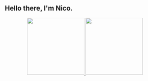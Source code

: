  ## Hello there, I'm Nico.
 
 <div align="center">
 <a href="https://github.com/jesternook"> 
 <img height="180em" src="https://github-readme-stats.vercel.app/api?username=jesternook&repo=github-readme-stat&show_icons=true&theme=darcula&include_all_commits=true&count_private=true&border_radius=5px&hide_border=true"/>
 <img height="180em" src="https://github-readme-stats.vercel.app/api/top-langs/?username=jesternook&layout=compact&langs_count=8&theme=darcula&border_radius=5px&hide_border=true"/>
</div>

## 
